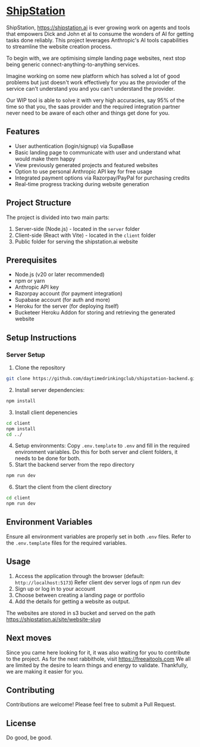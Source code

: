# [ShipStation](https://shipstation.ai)

ShipStation, https://shipstation.ai is ever growing work on agents and tools that empowers Dick and John et al to consume the wonders of AI for getting tasks done reliably.
This project leverages Anthropic's AI tools capabilities to streamline the website creation process.

To begin with, we are optimising simple landing page websites, next stop being generic connect-anything-to-anything services.

Imagine working on some new platform which has solved a lot of good problems but just doesn't work effectively for you as the provioder of the service can't understand you and you can't understand the provider.

Our WIP tool is able to solve it with very high accuracies, say 95% of the time so that you, the saas provider and the required integration partner never need to be aware of each other and things get done for you.

## Features

- User authentication (login/signup) via SupaBase
- Basic landing page to communicate with user and understand what would make them happy
- View previously generated projects and featured websites
- Option to use personal Anthropic API key for free usage
- Integrated payment options via Razorpay/PayPal for purchasing credits
- Real-time progress tracking during website generation

## Project Structure

The project is divided into two main parts:
1. Server-side (Node.js) - located in the `server` folder
2. Client-side (React with Vite) - located in the `client` folder
3. Public folder for serving the shipstation.ai website

## Prerequisites

- Node.js (v20 or later recommended)
- npm or yarn
- Anthropic API key 
- Razorpay account (for payment integration)
- Supabase account (for auth and more)
- Heroku for the server (for deploying itself)
- Bucketeer Heroku Addon for storing and retrieving the generated website

## Setup Instructions

### Server Setup

1. Clone the repository
```bash
git clone https://github.com/daytimedrinkingclub/shipstation-backend.git
```
2. Install server dependencies:
```bash
npm install
```
3. Install client depenencies
```bash
cd client
npm install
cd ../
```
4. Setup environments: Copy `.env.template` to `.env` and fill in the required environment variables. Do this for both server and client folders, it needs to be done for both.
5. Start the backend server from the repo directory
```bash
npm run dev
```
6. Start the client from the client directory
```bash
cd client
npm run dev
```

## Environment Variables

Ensure all environment variables are properly set in both `.env` files. Refer to the `.env.template` files for the required variables.

## Usage

1. Access the application through the browser (default: `http://localhost:5173`) Refer client dev server logs of npm run dev
2. Sign up or log in to your account
3. Choose between creating a landing page or portfolio
4. Add the details for getting a website as output.

The websites are stored in s3 bucket and served on the path
https://shipstation.ai/site/website-slug

## Next moves

Since you came here looking for it, it was also waiting for you to contribute to the project.
As for the next rabbithole, visit https://freeaitools.com
We all are limited by the desire to learn things and energy to validate. Thankfully, we are making it easier for you.

## Contributing

Contributions are welcome! Please feel free to submit a Pull Request.

## License

Do good, be good.